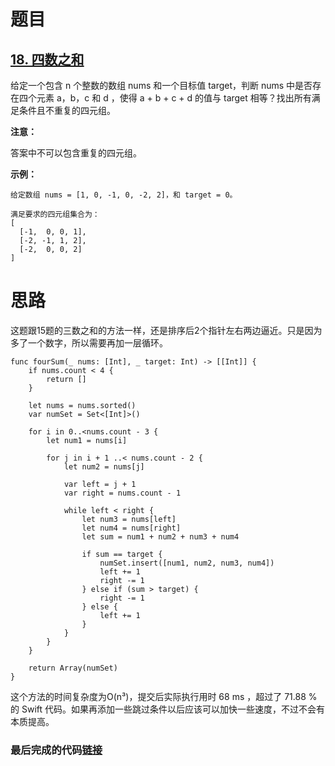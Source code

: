 # 题目

## [18. 四数之和](https://leetcode-cn.com/problems/4sum/)

给定一个包含 n 个整数的数组 nums 和一个目标值 target，判断 nums 中是否存在四个元素 a，b，c 和 d ，使得 a + b + c + d 的值与 target 相等？找出所有满足条件且不重复的四元组。

**注意：**

答案中不可以包含重复的四元组。

**示例：**

```
给定数组 nums = [1, 0, -1, 0, -2, 2]，和 target = 0。

满足要求的四元组集合为：
[
  [-1,  0, 0, 1],
  [-2, -1, 1, 2],
  [-2,  0, 0, 2]
]
```

# 思路

这题跟15题的三数之和的方法一样，还是排序后2个指针左右两边逼近。只是因为多了一个数字，所以需要再加一层循环。

```
func fourSum(_ nums: [Int], _ target: Int) -> [[Int]] {
    if nums.count < 4 {
        return []
    }
    
    let nums = nums.sorted()
    var numSet = Set<[Int]>()
    
    for i in 0..<nums.count - 3 {
        let num1 = nums[i]
        
        for j in i + 1 ..< nums.count - 2 {
            let num2 = nums[j]
            
            var left = j + 1
            var right = nums.count - 1
            
            while left < right {
                let num3 = nums[left]
                let num4 = nums[right]
                let sum = num1 + num2 + num3 + num4
                
                if sum == target {
                    numSet.insert([num1, num2, num3, num4])
                    left += 1
                    right -= 1
                } else if (sum > target) {
                    right -= 1
                } else {
                    left += 1
                }
            }
        }
    }

    return Array(numSet)
}
```

这个方法的时间复杂度为O(n³)，提交后实际执行用时 68 ms ，超过了 71.88 % 的 Swift 代码。如果再添加一些跳过条件以后应该可以加快一些速度，不过不会有本质提高。

### 最后完成的代码[链接](https://github.com/pepsikirk/LeetCode/blob/master/Algorithm/18.4sum/code.swift)




